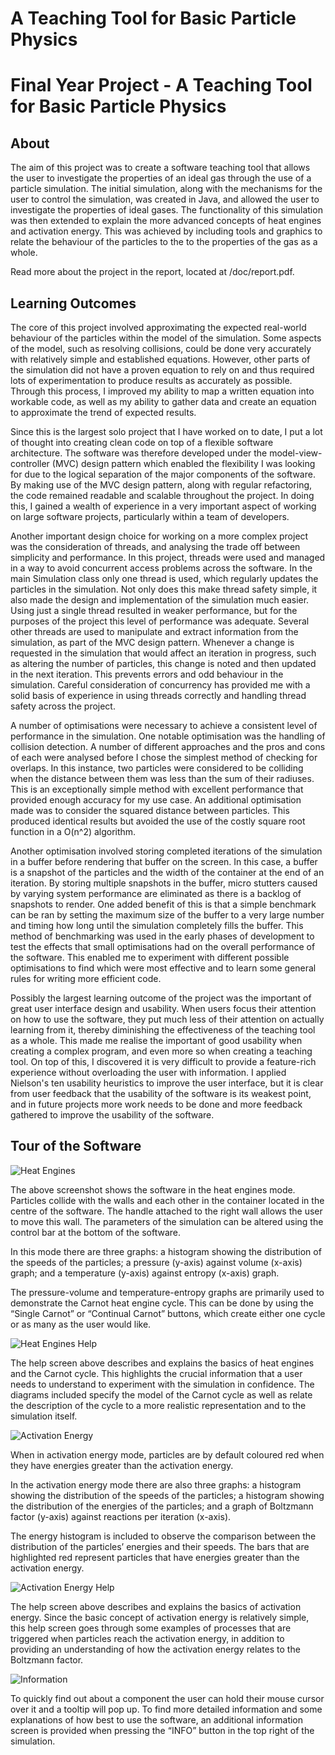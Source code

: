 # A Teaching Tool for Basic Particle Physics
# Final Year Project - A Teaching Tool for Basic Particle Physics #
## About ##
The aim of this project was to create a software teaching tool that allows the user to investigate the properties of an ideal gas through the use of a particle simulation. The initial simulation, along with the mechanisms for the user to control the simulation, was created in Java, and allowed the user to investigate the properties of ideal gases. The functionality of this simulation was then extended to explain the more advanced concepts of heat engines and activation energy. This was achieved by including tools and graphics to relate the behaviour of the particles to the to the properties of the gas as a whole. 

Read more about the project in the report, located at /doc/report.pdf.

## Learning Outcomes ##

The core of this project involved approximating the expected real-world behaviour of the particles within the model of the simulation. Some aspects of the model, such as resolving collisions, could be done very accurately with relatively simple and established equations. However, other parts of the simulation did not have a proven equation to rely on and thus required lots of experimentation to produce results as accurately as possible. Through this process, I improved my ability to map a written equation into workable code, as well as my ability to gather data and create an equation to approximate the trend of expected results.

Since this is the largest solo project that I have worked on to date, I put a lot of thought into creating clean code on top of a flexible software architecture. The software was therefore developed under the model-view-controller (MVC) design pattern which enabled the flexibility I was looking for due to the logical separation of the major components of the software. By making use of the MVC design pattern, along with regular refactoring, the code remained readable and scalable throughout the project. In doing this, I gained a wealth of experience in a very important aspect of working on large software projects, particularly within a team of developers.

Another important design choice for working on a more complex project was the consideration of threads, and analysing the trade off between simplicity and performance. In this project, threads were used and managed in a way to avoid concurrent access problems across the software. In the main Simulation class only one thread is used, which regularly updates the particles in the simulation. Not only does this make thread safety simple, it also made the design and implementation of the simulation much easier. Using just a single thread resulted in weaker performance, but for the purposes of the project this level of performance was adequate. Several other threads are used to manipulate and extract information from the simulation, as part of the MVC design pattern. Whenever a change is requested in the simulation that would affect an iteration in progress, such as altering the number of particles, this change is noted and then updated in the next iteration. This prevents errors and odd behaviour in the simulation. Careful consideration of concurrency has provided me with a solid basis of experience in using threads correctly and handling thread safety across the project.

A number of optimisations were necessary to achieve a consistent level of performance in the simulation. One notable optimisation was the handling of collision detection. A number of different approaches and the pros and cons of each were analysed before I chose the simplest method of checking for overlaps. In this instance, two particles were considered to be colliding when the distance between them was less than the sum of their radiuses. This is an exceptionally simple method with excellent performance that provided enough accuracy for my use case. An additional optimisation made was to consider the squared distance between particles. This produced identical results but avoided the use of the costly square root function in a O(n^2) algorithm. 

Another optimisation involved storing completed iterations of the simulation in a buffer before rendering that buffer on the screen. In this case, a buffer is a snapshot of the particles and the width of the container at the end of an iteration. By storing multiple snapshots in the buffer, micro stutters caused by varying system performance are eliminated as there is a backlog of snapshots to render. One added benefit of this is that a simple benchmark can be ran by setting the maximum size of the buffer to a very large number and timing how long until the simulation completely fills the buffer. This method of benchmarking was used in the early phases of development to test the effects that small optimisations had on the overall performance of the software. This enabled me to experiment with different possible optimisations to find which were most effective and to learn some general rules for writing more efficient code. 

Possibly the largest learning outcome of the project was the important of great user interface design and usability. When users focus their attention on how to use the software, they put much less of their attention on actually learning from it, thereby diminishing the effectiveness of the teaching tool as a whole. This made me realise the important of good usability when creating a complex program, and even more so when creating a teaching tool. On top of this, I discovered it is very difficult to provide a feature-rich experience without overloading the user with information. I applied Nielson's ten usability heuristics to improve the user interface, but it is clear from user feedback that the usability of the software is its weakest point, and in future projects more work needs to be done and more feedback gathered to improve the usability of the software.

## Tour of the Software ##

![Heat Engines](screenshots/Heat-Engines.png)

The above screenshot shows the software in the heat engines mode. Particles collide with the walls and each other in the container located in the centre of the software. The handle attached to the right wall allows the user to move this wall. The parameters of the simulation can be altered using the control bar at the bottom of the software. 

In this mode there are three graphs: a histogram showing the distribution of the speeds of the particles; a pressure (y-axis) against volume (x-axis) graph; and a temperature (y-axis) against entropy (x-axis) graph. 

The pressure-volume and temperature-entropy graphs are primarily used to demonstrate the Carnot heat engine cycle. This can be done by using the “Single Carnot” or “Continual Carnot” buttons, which create either one cycle or as many as the user would like. 


![Heat Engines Help](screenshots/Heat-Engines-Help.png)

The help screen above describes and explains the basics of heat engines and the Carnot cycle. This highlights the crucial information that a user needs to understand to experiment with the simulation in confidence. The diagrams included specify the model of the Carnot cycle as well as relate the description of the cycle to a more realistic representation and to the simulation itself.


![Activation Energy](screenshots/Activation-Energy.png)

When in activation energy mode, particles are by default coloured red when they have energies greater than the activation energy. 

In the activation energy mode there are also three graphs: a histogram showing the distribution of the speeds of the particles; a histogram showing the distribution of the energies of the particles; and a graph of Boltzmann factor (y-axis) against reactions per iteration (x-axis). 

The energy histogram is included to observe the comparison between the distribution of the particles’ energies and their speeds. The bars that are highlighted red represent particles that have energies greater than the activation energy.

![Activation Energy Help](screenshots/Activation-Energy-Help.png)

The help screen above describes and explains the basics of activation energy. Since the basic concept of activation energy is relatively simple, this help screen goes through some examples of processes that are triggered when particles reach the activation energy, in addition to providing an understanding of how the activation energy relates to the Boltzmann factor. 


![Information](screenshots/Information.png)

To quickly find out about a component the user can hold their mouse cursor over it and a tooltip will pop up. To find more detailed information and some explanations of how best to use the software, an additional information screen is provided when pressing the “INFO” button in the top right of the simulation. 
